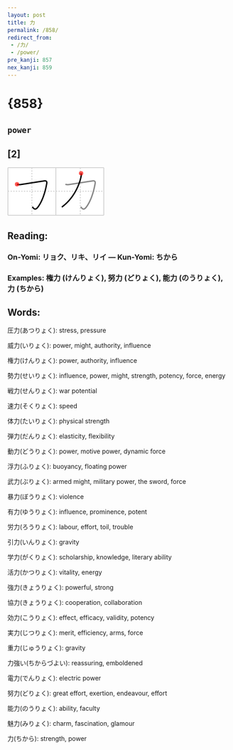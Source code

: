 ```yaml
---
layout: post
title: 力
permalink: /858/
redirect_from:
 - /力/
 - /power/
pre_kanji: 857
nex_kanji: 859
---
```


# {858}

## `power`

## [2]

<div class="stroke"><img src="../images/E58A9B.png" /></div>

## Reading:

### On-Yomi: リョク、リキ、リイ &mdash; Kun-Yomi: ちから

### Examples: 権力 (けんりょく), 努力 (どりょく), 能力 (のうりょく), 力 (ちから)

## Words:

圧力(あつりょく): stress, pressure

威力(いりょく): power, might, authority, influence

権力(けんりょく): power, authority, influence

勢力(せいりょく): influence, power, might, strength, potency, force, energy

戦力(せんりょく): war potential

速力(そくりょく): speed

体力(たいりょく): physical strength

弾力(だんりょく): elasticity, flexibility

動力(どうりょく): power, motive power, dynamic force

浮力(ふりょく): buoyancy, floating power

武力(ぶりょく): armed might, military power, the sword, force

暴力(ぼうりょく): violence

有力(ゆうりょく): influence, prominence, potent

労力(ろうりょく): labour, effort, toil, trouble

引力(いんりょく): gravity

学力(がくりょく): scholarship, knowledge, literary ability

活力(かつりょく): vitality, energy

強力(きょうりょく): powerful, strong

協力(きょうりょく): cooperation, collaboration

効力(こうりょく): effect, efficacy, validity, potency

実力(じつりょく): merit, efficiency, arms, force

重力(じゅうりょく): gravity

力強い(ちからづよい): reassuring, emboldened

電力(でんりょく): electric power

努力(どりょく): great effort, exertion, endeavour, effort

能力(のうりょく): ability, faculty

魅力(みりょく): charm, fascination, glamour

力(ちから): strength, power
